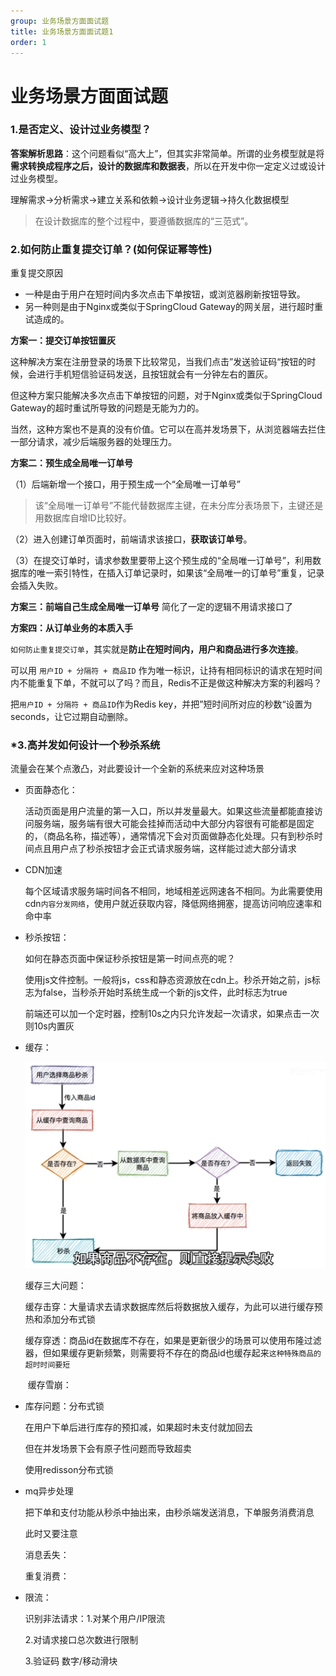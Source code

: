 ```yaml
---
group: 业务场景方面面试题
title: 业务场景方面面试题1
order: 1
---
```


# **业务场景方面面试题**

### 1.**是否定义、设计过业务模型？**

**答案解析思路**：这个问题看似“高大上”，但其实非常简单。所谓的业务模型就是将**需求转换成程序之后，设计的数据库和数据表**，所以在开发中你一定定义过或设计过业务模型。

理解需求->分析需求->建立关系和依赖->设计业务逻辑->持久化数据模型

>  在设计数据库的整个过程中，要遵循数据库的“三范式”。



### **2.如何防止重复提交订单？(如何保证幂等性)**

重复提交原因

- 一种是由于用户在短时间内多次点击下单按钮，或浏览器刷新按钮导致。
- 另一种则是由于Nginx或类似于SpringCloud Gateway的网关层，进行超时重试造成的。

**方案一：提交订单按钮置灰**

这种解决方案在注册登录的场景下比较常见，当我们点击”发送验证码“按钮的时候，会进行手机短信验证码发送，且按钮就会有一分钟左右的置灰。

但这种方案只能解决多次点击下单按钮的问题，对于Nginx或类似于SpringCloud Gateway的超时重试所导致的问题是无能为力的。

当然，这种方案也不是真的没有价值。它可以在高并发场景下，从浏览器端去拦住一部分请求，减少后端服务器的处理压力。

**方案二：预生成全局唯一订单号**

（1）后端新增一个接口，用于预生成一个“全局唯一订单号”

> 该“全局唯一订单号”不能代替数据库主键，在未分库分表场景下，主键还是用数据库自增ID比较好。

（2）进入创建订单页面时，前端请求该接口，**获取该订单号**。

（3）在提交订单时，请求参数里要带上这个预生成的“全局唯一订单号”，利用数据库的唯一索引特性，在插入订单记录时，如果该“全局唯一的订单号”重复，记录会插入失败。

**方案三：前端自己生成全局唯一订单号** 简化了一定的逻辑不用请求接口了

**方案四：从订单业务的本质入手**

`如何防止重复提交订单`，其实就是**防止在短时间内，用户和商品进行多次连接**。

可以用 `用户ID + 分隔符 + 商品ID` 作为唯一标识，让持有相同标识的请求在短时间内不能重复下单，不就可以了吗？而且，Redis不正是做这种解决方案的利器吗？

把`用户ID + 分隔符 + 商品ID`作为Redis key，并把”短时间所对应的秒数“设置为seconds，让它过期自动删除。

### ***3.高并发如何设计一个秒杀系统**

流量会在某个点激凸，对此要设计一个全新的系统来应对这种场景

- 页面静态化：

  活动页面是用户流量的第一入口，所以并发量最大。如果这些流量都能直接访问服务端，服务端有很大可能会挂掉而活动中大部分内容很有可能都是固定的，（商品名称，描述等），通常情况下会对页面做静态化处理。只有到秒杀时间点且用户点了秒杀按钮才会正式请求服务端，这样能过滤大部分请求

- CDN加速

  每个区域请求服务端时间各不相同，地域相差远网速各不相同。为此需要使用cdn`内容分发网络`，使用户就近获取内容，降低网络拥塞，提高访问响应速率和命中率

- 秒杀按钮：

  如何在静态页面中保证秒杀按钮是第一时间点亮的呢？

  使用js文件控制。一般将js，css和静态资源放在cdn上。秒杀开始之前，js标志为false，当秒杀开始时系统生成一个新的js文件，此时标志为true

  前端还可以加一个定时器，控制10s之内只允许发起一次请求，如果点击一次则10s内置灰

- 缓存：

  <img src="../../public/images/image-20240410174429564.png" alt="image-20240410174429564" style="zoom:50%;" />

  缓存三大问题：

  ​	缓存击穿：大量请求去请求数据库然后将数据放入缓存，为此可以进行缓存预热和添加分布式锁

  ​	缓存穿透：商品id在数据库不存在，如果是更新很少的场景可以使用布隆过滤器，但如果缓存更新频繁，则需要将不存在的商品id也缓存起来`这种特殊商品的超时时间要短`

  ​	缓存雪崩：

- 库存问题：分布式锁

  在用户下单后进行库存的预扣减，如果超时未支付就加回去

  但在并发场景下会有原子性问题而导致超卖

  使用redisson分布式锁

- mq异步处理

  把下单和支付功能从秒杀中抽出来，由秒杀端发送消息，下单服务消费消息

  此时又要注意

  消息丢失：

  重复消费：

- 限流：

  识别非法请求：1.对某个用户/IP限流

  2.对请求接口总次数进行限制

  3.验证码 数字/移动滑块

